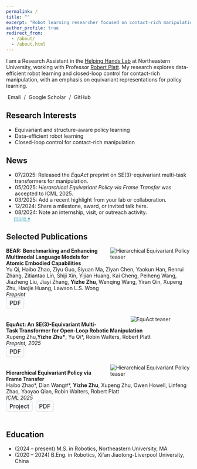 ```yaml
---
permalink: /
title: ""
excerpt: "Robot learning researcher focused on contact-rich manipulation"
author_profile: true
redirect_from:
  - /about/
  - /about.html
---
```


I am a Research Assistant in the [Helping Hands Lab](https://www2.ccs.neu.edu/research/helpinghands/) at Northeastern University, working with Professor [Robert Platt](https://www2.ccs.neu.edu/research/helpinghands/people/). My research explores data-efficient robot learning and closed-loop control for contact-rich manipulation, with an emphasis on equivariant representations for policy learning.

<p class="contact-links">
  <a href="mailto:zhu.yizhe@northeastern.edu"><i class="far fa-envelope icon-pad-right" aria-hidden="true"></i>Email</a> /
  <a href="https://scholar.google.com/citations?user=MhSyhtwAAAAJ&amp;hl"><i class="fas fa-graduation-cap icon-pad-right" aria-hidden="true"></i>Google Scholar</a> /
  <a href="https://github.com/yizhezhu0925"><i class="fab fa-github icon-pad-right" aria-hidden="true"></i>GitHub</a>
</p>

## Research Interests
- Equivariant and structure-aware policy learning
- Data-efficient robot learning
- Closed-loop control for contact-rich manipulation

## News
<style>
#news-list {
  margin-bottom: 0;
}
#news-list li:nth-child(n+6) {
  display: none;
}
#news-more {
  cursor: pointer;
  color: #52adc8;
  margin-left: 1.5em;
  margin-top: 0;
  display: inline-block;
}
.contact-links a {
  text-decoration: none;
  margin-right: 0.35em;
}
.contact-links .icon-pad-right {
  margin-right: 0.3em;
}
.project-img-container {
  width: 220px;
  display: flex;
  align-items: center;
  justify-content: center;
  float: right;
  margin-left: 1em;
  margin-bottom: 0.5em;
  background: transparent;
}
.project-img-container img {
  max-width: 100%;
  height: auto;
  display: block;
}
.button-cta {
  appearance: none;
  background-color: #fafbfc;
  border: 1px solid rgba(27, 31, 35, 0.15);
  border-radius: 6px;
  box-shadow: rgba(27, 31, 35, 0.04) 0 1px 0, rgba(255, 255, 255, 0.25) 0 1px 0 inset;
  box-sizing: border-box;
  color: #24292e;
  cursor: pointer;
  display: inline-block;
  font-family: -apple-system, system-ui, "Segoe UI", Helvetica, Arial, sans-serif, "Apple Color Emoji", "Segoe UI Emoji";
  font-size: 16px;
  font-weight: 500;
  line-height: 20px;
  padding: 4px 8px;
  transition: background-color 0.2s cubic-bezier(0.3, 0, 0.5, 1);
  margin-right: 0.3em;
  margin-bottom: 0.4em;
}
.button-cta:hover {
  background-color: #f3f4f6;
  text-decoration: none;
  transition-duration: 0.1s;
}
.button-cta:active {
  background-color: #edeff2;
  box-shadow: rgba(225, 228, 232, 0.2) 0 1px 0 inset;
  transition: none 0s;
}
.button-cta:focus {
  outline: 1px transparent;
}
@media (max-width: 600px) {
  .project-img-container {
    float: none;
    margin-left: auto;
    margin-right: auto;
    margin-bottom: 1em;
    width: 100%;
  }
  .project-img-container img {
    width: 90vw;
    max-width: 320px;
    height: auto;
  }
}
</style>
<script>
document.addEventListener("DOMContentLoaded", function() {
  var showMore = document.getElementById("news-more");
  if (!showMore) return;
  showMore.addEventListener("click", function() {
    var hiddenItems = document.querySelectorAll('#news-list li:nth-child(n+6)');
    hiddenItems.forEach(function(item) {
      item.style.display = 'list-item';
    });
    showMore.style.display = 'none';
  });
});
</script>

<ul id="news-list">
  <li>07/2025: Released the <em>EquAct</em> preprint on SE(3)-equivariant multi-task transformers for manipulation.</li>
  <li>05/2025: <em>Hierarchical Equivariant Policy via Frame Transfer</em> was accepted to ICML 2025.</li>
  <li>03/2025: Add a recent highlight from your lab or collaboration.</li>
  <li>12/2024: Share a milestone, award, or invited talk here.</li>
  <li>08/2024: Note an internship, visit, or outreach activity.</li>
  <li>05/2024: Include another update to display when “more” is clicked.</li>
</ul>
<a id="news-more" href="javascript:void(0)">more ▾</a>

## Selected Publications
<div class="project-img-container">
  <img src="{{ 'images/Bear.png' | relative_url }}" alt="Hierarchical Equivariant Policy teaser">
</div>
<p>
  <a href="https://arxiv.org/pdf/2510.08759" style="text-decoration: none; color: inherit;">
    <strong>BEAR: Benchmarking and Enhancing Multimodal Language Models for Atomic Embodied Capabilities</strong>
  </a><br />
  Yu Qi, Haibo Zhao, Ziyu Guo, Siyuan Ma, Ziyan Chen, Yaokun Han, Renrui Zhang, Zitiantao Lin, Shiji Xin, Yijian Huang, Kai Cheng, Peiheng Wang, Jiazheng Liu, Jiayi Zhang, <strong>Yizhe Zhu</strong>, Wenqing Wang, Yiran Qin, Xupeng Zhu, Haojie Huang, Lawson L.S. Wong<br />
  <em>Preprint</em><br />
  <button class="button-cta" onclick="window.open('https://arxiv.org/pdf/2510.08759','_blank')">PDF</button>
</p>
<div style="clear: both;"></div>

<div class="project-img-container">
  <img src="{{ 'images/equact.png' | relative_url }}" alt="EquAct teaser">
</div>
<p>
  <a href="https://arxiv.org/pdf/2505.21351v1" style="text-decoration: none; color: inherit;">
    <strong>EquAct: An SE(3)-Equivariant Multi-Task Transformer for Open-Loop Robotic Manipulation</strong>
  </a><br />
  Xupeng Zhu,<strong>Yizhe Zhu*</strong>, Yu Qi*, Robin Walters, Robert Platt<br />
  <em>Preprint, 2025</em><br />
  <button class="button-cta" onclick="window.open('https://arxiv.org/pdf/2505.21351v1','_blank')">PDF</button>
</p>
<div style="clear: both;"></div>

<div class="project-img-container">
  <img src="{{ 'images/icml2024.png' | relative_url }}" alt="Hierarchical Equivariant Policy teaser">
</div>
<p>
  <a href="https://arxiv.org/pdf/2502.05728" style="text-decoration: none; color: inherit;">
    <strong>Hierarchical Equivariant Policy via Frame Transfer</strong>
  </a><br />
  Haibo Zhao*, Dian Wang#*, <strong>Yizhe Zhu</strong>, Xupeng Zhu, Owen Howell, Linfeng Zhao, Yaoyao Qian, Robin Walters, Robert Platt<br />
  <em>ICML 2025</em><br />
  <button class="button-cta" onclick="window.open('https://codemasterzhao.github.io/HierEquiPo.github.io/','_blank')">Project</button>
  <button class="button-cta" onclick="window.open('https://arxiv.org/pdf/2502.05728','_blank')">PDF</button>
</p>
<div style="clear: both;"></div>

## Education
- (2024&nbsp;–&nbsp;present) M.S. in Robotics, Northeastern University, MA
- (2020&nbsp;–&nbsp;2024) B.Eng. in Robotics, Xi'an Jiaotong-Liverpool University, China
